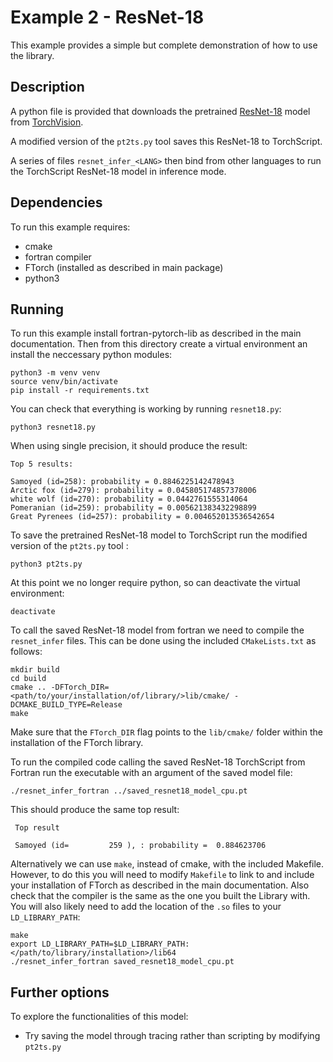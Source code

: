 # Example 2 - ResNet-18

This example provides a simple but complete demonstration of how to use the library.

## Description

A python file is provided that downloads the pretrained
[ResNet-18](https://pytorch.org/vision/main/models/generated/torchvision.models.resnet18.html)
model from [TorchVision](https://pytorch.org/vision/stable/index.html).

A modified version of the `pt2ts.py` tool saves this ResNet-18 to TorchScript.

A series of files `resnet_infer_<LANG>` then bind from other languages to run the
TorchScript ResNet-18 model in inference mode.

## Dependencies

To run this example requires:

- cmake
- fortran compiler
- FTorch (installed as described in main package)
- python3

## Running

To run this example install fortran-pytorch-lib as described in the main documentation.
Then from this directory create a virtual environment an install the neccessary python
modules:
```
python3 -m venv venv
source venv/bin/activate
pip install -r requirements.txt
```

You can check that everything is working by running `resnet18.py`:

```
python3 resnet18.py
```

When using single precision, it should produce the result:

```
Top 5 results:

Samoyed (id=258): probability = 0.8846225142478943
Arctic fox (id=279): probability = 0.045805174857378006
white wolf (id=270): probability = 0.0442761555314064
Pomeranian (id=259): probability = 0.005621383432298899
Great Pyrenees (id=257): probability = 0.004652013536542654
```

To save the pretrained ResNet-18 model to TorchScript run the modified version of the
`pt2ts.py` tool :
```
python3 pt2ts.py
```

At this point we no longer require python, so can deactivate the virtual environment:
```
deactivate
```

To call the saved ResNet-18 model from fortran we need to compile the `resnet_infer`
files.
This can be done using the included `CMakeLists.txt` as follows:
```
mkdir build
cd build
cmake .. -DFTorch_DIR=<path/to/your/installation/of/library/>lib/cmake/ -DCMAKE_BUILD_TYPE=Release
make
```
Make sure that the  `FTorch_DIR` flag points to the `lib/cmake/` folder within the installation of the FTorch library.  

To run the compiled code calling the saved ResNet-18 TorchScript from Fortran run the
executable with an argument of the saved model file:
```
./resnet_infer_fortran ../saved_resnet18_model_cpu.pt
```

This should produce the same top result:

```
 Top result

 Samoyed (id=         259 ), : probability =  0.884623706
```


Alternatively we can use `make`, instead of cmake, with the included Makefile.
However, to do this you will need to modify `Makefile` to link to and include your
installation of FTorch as described in the main documentation. Also check that the compiler is the same as the one you built the Library with.  
You will also likely need to add the location of the `.so` files to your `LD_LIBRARY_PATH`:
```
make
export LD_LIBRARY_PATH=$LD_LIBRARY_PATH:</path/to/library/installation>/lib64
./resnet_infer_fortran saved_resnet18_model_cpu.pt
```

## Further options

To explore the functionalities of this model:

- Try saving the model through tracing rather than scripting by modifying `pt2ts.py`

